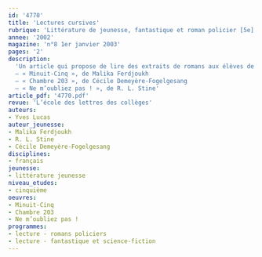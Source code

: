 ```yaml
---
id: '4770'
title: 'Lectures cursives'
rubrique: 'Littérature de jeunesse, fantastique et roman policier [5e]'
annee: '2002'
magazine: 'n°8 1er janvier 2003'
pages: '2'
description: 
  'Un article qui propose de lire des extraits de romans aux élèves de cinquième.
  – « Minuit-Cinq », de Malika Ferdjoukh
  – « Chambre 203 », de Cécile Demeyère-Fogelgesang
  – « Ne m’oubliez pas ! », de R. L. Stine'
article_pdf: '4770.pdf'
revue: 'L’école des lettres des collèges'
auteurs:
- Yves Lucas
auteur_jeunesse:
- Malika Ferdjoukh
- R. L. Stine
- Cécile Demeyère-Fogelgesang
disciplines:
- français
jeunesse:
- littérature jeunesse
niveau_etudes:
- cinquième
oeuvres:
- Minuit-Cinq
- Chambre 203
- Ne m’oubliez pas !
programmes:
- lecture - romans policiers
- lecture - fantastique et science-fiction
---
```

